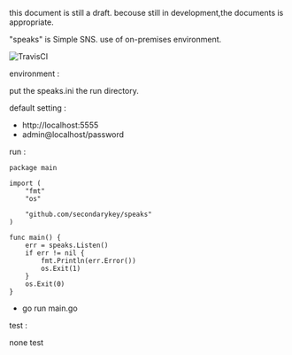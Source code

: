 this document is still a draft.
becouse still in development,the documents is appropriate.

"speaks" is Simple SNS.
use of on-premises environment.

![TravisCI](https://travis-ci.org/secondarykey/SpeakAll.svg?branch=master)

environment :

  put the speaks.ini the run directory.

default setting :

- http://localhost:5555
- admin@localhost/password

run :

```
package main

import (
    "fmt"
    "os"

    "github.com/secondarykey/speaks"
)

func main() {
    err = speaks.Listen()
    if err != nil {
        fmt.Println(err.Error())
        os.Exit(1)
    }
    os.Exit(0)
}
```

- go run main.go

test :

none test
